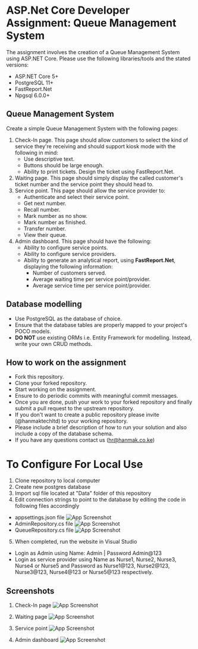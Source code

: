 # ASP.Net Core Developer Assignment: Queue Management System

The assignment involves the creation of a Queue Management System using ASP.NET Core. Please use the following libraries/tools and the stated versions:

- ASP.NET Core 5+
- PostgreSQL 11+
- FastReport.Net
- Npgsql 6.0.0+

## Queue Management System

Create a simple Queue Management System with the following pages:

1. Check-In page. This page should allow customers to select the kind of service they're receiving and should support kiosk mode with the following in mind:
   - Use descriptive text.
   - Buttons should be large enough.
   - Ability to print tickets. Design the ticket using FastReport.Net.
2. Waiting page. This page should simply display the called customer's ticket number and the service point they should head to.
3. Service point. This page should allow the service provider to:
   - Authenticate and select their service point.
   - Get next number.
   - Recall number.
   - Mark number as no show.
   - Mark number as finished.
   - Transfer number.
   - View their queue.
4. Admin dashboard. This page should have the following:
   - Ability to configure service points.
   - Ability to configure service providers.
   - Ability to generate an analytical report, using **FastReport.Net**, displaying the following information:
     - Number of customers served.
     - Average waiting time per service point/provider.
     - Average service time per service point/provider.

## Database modelling

- Use PostgreSQL as the database of choice.
- Ensure that the database tables are properly mapped to your project's POCO models.
- **DO NOT** use existing ORMs i.e. Entity Framework for modelling. Instead, write your own CRUD methods.

## How to work on the assignment

- Fork this repository.
- Clone your forked repository.
- Start working on the assignment.
- Ensure to do periodic commits with meaningful commit messages.
- Once you are done, push your work to your forked repository and finally submit a pull request to the upstream repository.
- If you don't want to create a public repository please invite (@hanmaktechltd) to your working repository.
- Please include a brief description of how to run your solution and also include a copy of the database schema.
- If you have any questions contact us (<hr@hanmak.co.ke>)



# To Configure For Local Use

1. Clone repository to local computer
2. Create new postgres database 
3. Import sql file located at "Data" folder of this repository 
4. Edit connection strings to point to the database by editing the code in following files accordingly
- appsettings.json file
![App Screenshot](https://via.placeholder.com/468x300?text=App+Screenshot+Here)
- AdminRepository.cs file
![App Screenshot](https://via.placeholder.com/468x300?text=App+Screenshot+Here)
- QueueRepository.cs file
![App Screenshot](https://via.placeholder.com/468x300?text=App+Screenshot+Here)

5. When completed, run the website in Visual Studio
- Login as Admin using Name: Admin | Password Admin@123
- Login as service provider using Name as Nurse1, Nurse2, Nurse3, Nurse4 or Nurse5 and Password as Nurse1@123, Nurse2@123, Nurse3@123, Nurse4@123 or Nurse5@123 respectively.


## Screenshots
1. Check-In page
![App Screenshot](https://via.placeholder.com/468x300?text=App+Screenshot+Here)


2. Waiting page
![App Screenshot](https://via.placeholder.com/468x300?text=App+Screenshot+Here)

3. Service point
![App Screenshot](https://via.placeholder.com/468x300?text=App+Screenshot+Here)

4. Admin dashboard
![App Screenshot](https://via.placeholder.com/468x300?text=App+Screenshot+Here)
